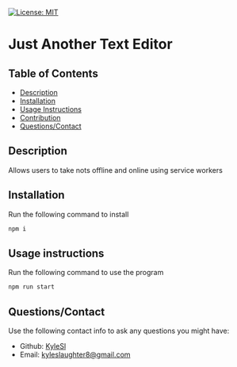 [![License: MIT](https://img.shields.io/badge/License-MIT-yellow.svg)](https://opensource.org/licenses/MIT)
# Just Another Text Editor

## Table of Contents

  - [Description](#description)
  - [Installation](#installation)
  - [Usage Instructions](#usage-instructions)
  - [Contribution](#contribution)
  - [Questions/Contact](#questionscontact)

## Description
Allows users to take nots offline and online using service workers
## Installation

Run the following command to install
```bash
npm i
```

## Usage instructions

Run the following command to use the program
```bash
npm run start
```

## Questions/Contact

Use the following contact info to ask any questions you might have:
  - Github: [KyleSl](https://github.com/KyleSl)
  - Email: kyleslaughter8@gmail.com